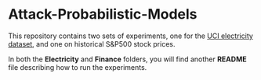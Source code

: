 # Attack-Probabilistic-Models

This repository contains two sets of experiments, one for the 
[UCI electricity dataset](https://archive.ics.uci.edu/ml/datasets/ElectricityLoadDiagrams20112014#),
and one on historical S&P500 stock prices. 

In both the **Electricity** and **Finance** folders, 
you will find another **README** file describing how to run the experiments.
